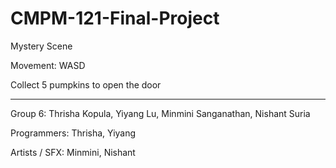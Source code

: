 # CMPM-121-Final-Project

Mystery Scene

Movement: WASD

Collect 5 pumpkins to open the door

----------
Group 6: Thrisha Kopula, Yiyang Lu, Minmini Sanganathan, Nishant Suria

Programmers: Thrisha, Yiyang

Artists / SFX: Minmini, Nishant
